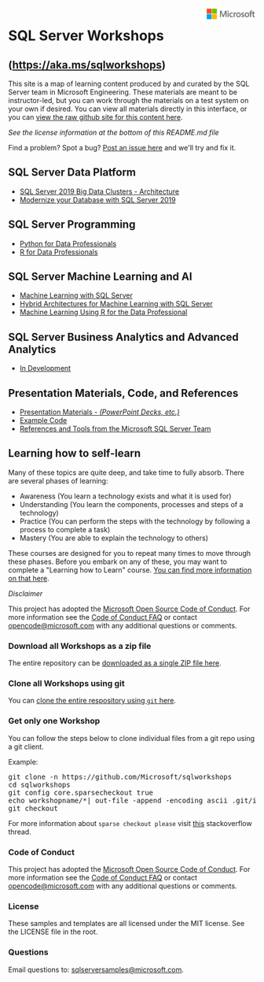 <img style="float: right;" src="./graphics/solutions-microsoft-logo-small.png">

# SQL Server Workshops
## (https://aka.ms/sqlworkshops)

This site is a map of learning content produced by and curated by the SQL Server team in Microsoft Engineering. These materials are meant to be instructor-led, but you can work through the materials on a test system on your own if desired. You can view all materials directly in this interface, or you can [view the raw github site for this content here](https://github.com/Microsoft/sqlworkshops). 

*See the license information at the bottom of this README.md file*

Find a problem? Spot a bug? [Post an issue here](https://github.com/Microsoft/sqlworkshops/issues) and we'll try and fix it.

## SQL Server Data Platform

- [SQL Server 2019 Big Data Clusters - Architecture](https://github.com/Microsoft/sqlworkshops/tree/master/sqlserver2019bigdataclusters)
- [Modernize your Database with SQL Server 2019](https://github.com/Microsoft/sqlworkshops/tree/master/ModernizeYourDatabases2019)

## SQL Server Programming

- [Python for Data Professionals](https://github.com/Microsoft/sqlworkshops/tree/master/Python%20for%20Data%20Professionals)
- [R for Data Professionals](https://github.com/Microsoft/sqlworkshops/tree/master/R%20For%20Data%20Professionals)

## SQL Server Machine Learning and AI

- [Machine Learning with SQL Server](https://github.com/Microsoft/sqlworkshops/tree/master/ML%20Services%20for%20SQL%20Server)
- [Hybrid Architectures for Machine Learning with SQL Server](https://github.com/Microsoft/sqlworkshops/tree/master/Hybrid%20ML%20for%20SQL%20Server)
- [Machine Learning Using R for the Data Professional](https://github.com/Microsoft/sqlworkshops/tree/master/ML%20Services%20for%20SQL%20Server)


## SQL Server Business Analytics and Advanced Analytics

- [In Development](https://github.com/Microsoft/sqlworkshops)

## Presentation Materials, Code, and References

- [Presentation Materials - *(PowerPoint Decks, etc.)*](https://github.com/Microsoft/sqlworkshops/tree/master/References/README.MD#decks)
- [Example Code](https://github.com/Microsoft/sqlworkshops/tree/master/References/README.MD#code)
- [References and Tools from the Microsoft SQL Server Team](https://github.com/Microsoft/sqlworkshops/tree/master/References/README.MD#links)

## Learning how to self-learn

Many of these topics are quite deep, and take time to fully absorb. There are several phases of learning:

 - Awareness (You learn a technology exists and what it is used for)
 - Understanding (You learn the components, processes and steps of a technology)
 - Practice (You can perform the steps with the technology by following a process to complete a task)
 - Mastery (You are able to explain the technology to others)


These courses are designed for you to repeat many times to move through these phases. Before you embark on any of these, you may want to complete a "Learning how to Learn" course. <a href="https://www.nytimes.com/2017/08/04/education/edlife/learning-how-to-learn-barbara-oakley.html" target="_blank">You can find more information on that here</a>. 

*Disclaimer*

This project has adopted the [Microsoft Open Source Code of Conduct](https://opensource.microsoft.com/codeofconduct/). For more information see the [Code of Conduct FAQ](https://opensource.microsoft.com/codeofconduct/faq/) or contact [opencode@microsoft.com](mailto:opencode@microsoft.com) with any additional questions or comments.

### Download all Workshops as a zip file

The entire repository can be [downloaded as a single ZIP file here](https://github.com/Microsoft/sqlworkshops/archive/master.zip). 


### Clone all Workshops using git

You can [clone the entire respository using `git` here](https://github.com/Microsoft/sqlworkshops.git). 

### Get only one Workshop
You can follow the steps below to clone individual files from a git repo using a git client. 

Example:

<pre>
git clone -n https://github.com/Microsoft/sqlworkshops
cd sqlworkshops
git config core.sparsecheckout true
echo workshopname/*| out-file -append -encoding ascii .git/info/sparse-checkout
git checkout
</pre>

For more information about `sparse checkout please` visit [this](https://stackoverflow.com/questions/23289006/on-windows-git-error-sparse-checkout-leaves-no-entry-on-the-working-directory) stackoverflow thread.

### Code of Conduct
This project has adopted the [Microsoft Open Source Code of Conduct](https://opensource.microsoft.com/codeofconduct/). For more information see the [Code of Conduct FAQ](https://opensource.microsoft.com/codeofconduct/faq/) or contact [opencode@microsoft.com](mailto:opencode@microsoft.com) with any additional questions or comments.

### License
These samples and templates are all licensed under the MIT license. See the LICENSE file in the root.

### Questions
Email questions to: sqlserversamples@microsoft.com.
